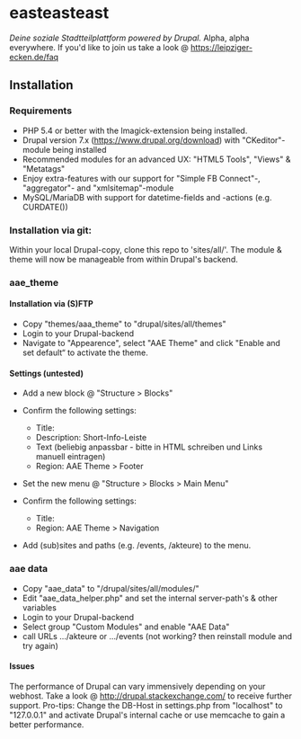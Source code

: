 # easteasteast

*Deine soziale Stadtteilplattform powered by Drupal.*
Alpha, alpha everywhere. If you'd like to join us take a look @ https://leipziger-ecken.de/faq

## Installation

### Requirements

- PHP 5.4 or better with the Imagick-extension being installed.
- Drupal version 7.x (https://www.drupal.org/download) with "CKeditor"-module being installed
- Recommended modules for an advanced UX: "HTML5 Tools", "Views" & "Metatags"
- Enjoy extra-features with our support for "Simple FB Connect"-, "aggregator"- and "xmlsitemap"-module
- MySQL/MariaDB with support for datetime-fields and -actions (e.g. CURDATE())

### Installation via git:

Within your local Drupal-copy, clone this repo to 'sites/all/'. The module & theme will now be manageable from within Drupal's backend.

### aae_theme

#### Installation via (S)FTP

- Copy "themes/aaa_theme" to "drupal/sites/all/themes"
- Login to your Drupal-backend
- Navigate to "Appearence", select "AAE Theme" and click "Enable and set default“ to activate the theme.

#### Settings (untested)

- Add a new block @ "Structure > Blocks"
- Confirm the following settings:

  - Title: <none>
  - Description: Short-Info-Leiste
  - Text (beliebig anpassbar - bitte in HTML schreiben und Links manuell eintragen)
  - Region: AAE Theme > Footer

- Set the new menu @ "Structure > Blocks > Main Menu"
- Confirm the following settings:

  - Title: <none>
  - Region: AAE Theme > Navigation

- Add (sub)sites and paths (e.g. /events, /akteure) to the menu.

### aae data

- Copy "aae_data" to "/drupal/sites/all/modules/"
- Edit "aae_data_helper.php" and set the internal server-path's & other variables
- Login to your Drupal-backend
- Select group "Custom Modules" and enable "AAE Data"
- call URLs .../akteure or .../events (not working? then reinstall module and try again)

#### Issues

The performance of Drupal can vary immensively depending on your webhost. Take a look @ http://drupal.stackexchange.com/
to receive further support. Pro-tips: Change the DB-Host in settings.php
from "localhost" to "127.0.0.1" and activate Drupal's internal cache or use memcache to gain a better performance.
